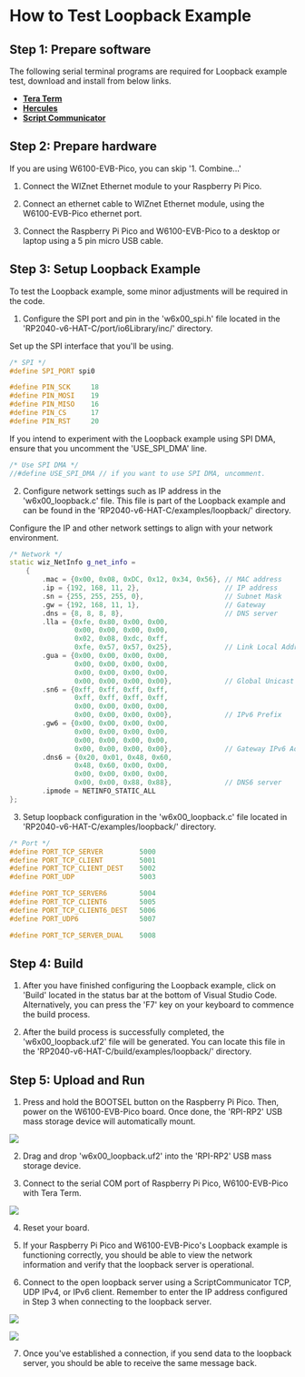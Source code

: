 # How to Test Loopback Example



## Step 1: Prepare software

The following serial terminal programs are required for Loopback example test, download and install from below links.

- [**Tera Term**][link-tera_term]
- [**Hercules**][link-hercules]
- [**Script Communicator**][link-ScriptCommunicator]


## Step 2: Prepare hardware

If you are using W6100-EVB-Pico, you can skip '1. Combine...'

1. Connect the WIZnet Ethernet module to your Raspberry Pi Pico.

2. Connect an ethernet cable to WIZnet Ethernet module, using the W6100-EVB-Pico ethernet port.

3. Connect the Raspberry Pi Pico and W6100-EVB-Pico to a desktop or laptop using a 5 pin micro USB cable.



## Step 3: Setup Loopback Example

To test the Loopback example, some minor adjustments will be required in the code.

1. Configure the SPI port and pin in the 'w6x00_spi.h' file located in the 'RP2040-v6-HAT-C/port/io6Library/inc/' directory.

Set up the SPI interface that you'll be using.

```cpp
/* SPI */
#define SPI_PORT spi0

#define PIN_SCK     18
#define PIN_MOSI    19
#define PIN_MISO    16
#define PIN_CS      17
#define PIN_RST     20
```

If you intend to experiment with the Loopback example using SPI DMA, ensure that you uncomment the 'USE_SPI_DMA' line.

```cpp
/* Use SPI DMA */
//#define USE_SPI_DMA // if you want to use SPI DMA, uncomment.
```

2. Configure network settings such as IP address in the 'w6x00_loopback.c' file. This file is part of the Loopback example and can be found in the 'RP2040-v6-HAT-C/examples/loopback/' directory.

Configure the IP and other network settings to align with your network environment.

```cpp
/* Network */
static wiz_NetInfo g_net_info =
    {
        .mac = {0x00, 0x08, 0xDC, 0x12, 0x34, 0x56}, // MAC address
        .ip = {192, 168, 11, 2},                     // IP address
        .sn = {255, 255, 255, 0},                    // Subnet Mask
        .gw = {192, 168, 11, 1},                     // Gateway
        .dns = {8, 8, 8, 8},                         // DNS server
        .lla = {0xfe, 0x80, 0x00, 0x00,
                0x00, 0x00, 0x00, 0x00,
                0x02, 0x08, 0xdc, 0xff,
                0xfe, 0x57, 0x57, 0x25},             // Link Local Address
        .gua = {0x00, 0x00, 0x00, 0x00,
                0x00, 0x00, 0x00, 0x00,
                0x00, 0x00, 0x00, 0x00,
                0x00, 0x00, 0x00, 0x00},             // Global Unicast Address
        .sn6 = {0xff, 0xff, 0xff, 0xff,
                0xff, 0xff, 0xff, 0xff,
                0x00, 0x00, 0x00, 0x00,
                0x00, 0x00, 0x00, 0x00},             // IPv6 Prefix
        .gw6 = {0x00, 0x00, 0x00, 0x00,
                0x00, 0x00, 0x00, 0x00,
                0x00, 0x00, 0x00, 0x00,
                0x00, 0x00, 0x00, 0x00},             // Gateway IPv6 Address
        .dns6 = {0x20, 0x01, 0x48, 0x60,
                0x48, 0x60, 0x00, 0x00,
                0x00, 0x00, 0x00, 0x00,
                0x00, 0x00, 0x88, 0x88},             // DNS6 server
        .ipmode = NETINFO_STATIC_ALL
};
```

3. Setup loopback configuration in the 'w6x00_loopback.c' file located in 'RP2040-v6-HAT-C/examples/loopback/' directory.

```cpp
/* Port */
#define PORT_TCP_SERVER         5000
#define PORT_TCP_CLIENT         5001
#define PORT_TCP_CLIENT_DEST    5002
#define PORT_UDP                5003

#define PORT_TCP_SERVER6        5004
#define PORT_TCP_CLIENT6        5005
#define PORT_TCP_CLIENT6_DEST   5006
#define PORT_UDP6               5007

#define PORT_TCP_SERVER_DUAL    5008
```



## Step 4: Build

1. After you have finished configuring the Loopback example, click on 'Build' located in the status bar at the bottom of Visual Studio Code. Alternatively, you can press the 'F7' key on your keyboard to commence the build process.

2. After the build process is successfully completed, the 'w6x00_loopback.uf2' file will be generated. You can locate this file in the 'RP2040-v6-HAT-C/build/examples/loopback/' directory.



## Step 5: Upload and Run

1. Press and hold the BOOTSEL button on the Raspberry Pi Pico. Then, power on the W6100-EVB-Pico board. Once done, the 'RPI-RP2' USB mass storage device will automatically mount.

![][link-raspberry_pi_pico_usb_mass_storage]

2. Drag and drop 'w6x00_loopback.uf2' into the 'RPI-RP2' USB mass storage device.

3. Connect to the serial COM port of Raspberry Pi Pico, W6100-EVB-Pico with Tera Term.

![][link-connect_to_serial_com_port]

4. Reset your board.

5. If your Raspberry Pi Pico and W6100-EVB-Pico's Loopback example is functioning correctly, you should be able to view the network information and verify that the loopback server is operational.



6. Connect to the open loopback server using a ScriptCommunicator TCP, UDP IPv4, or IPv6 client. Remember to enter the IP address configured in Step 3 when connecting to the loopback server.

![][link-connect_to_loopback_server_tcp_client_ipv4]

![][link-connect_to_loopback_server_tcp_client_ipv6]

7. Once you've established a connection, if you send data to the loopback server, you should be able to receive the same message back.




<!--
Link
-->

[link-tera_term]: https://osdn.net/projects/ttssh2/releases/
[link-hercules]: https://www.hw-group.com/software/hercules-setup-utility
[link-ScriptCommunicator]: https://sourceforge.net/projects/scriptcommunicator/

[link-raspberry_pi_pico_usb_mass_storage]: https://github.com/Wiznet/RP2040-v6-HAT-C/blob/main/static/images/raspberry_pi_pico_usb_mass_storage.png
[link-connect_to_serial_com_port]: https://github.com/Wiznet/RP2040-v6-HAT-C/blob/main/static/images/connect_to_serial_com_port.png

[link-connect_to_loopback_server_tcp_client_ipv4]: https://github.com/Wiznet/RP2040-v6-HAT-C/blob/main/static/images/connect_to_loopback_server_tcp_client_ipv4.png
[link-connect_to_loopback_server_tcp_client_ipv6]: https://github.com/Wiznet/RP2040-v6-HAT-C/blob/main/static/images/connect_to_loopback_server_tcp_client_ipv6.png
